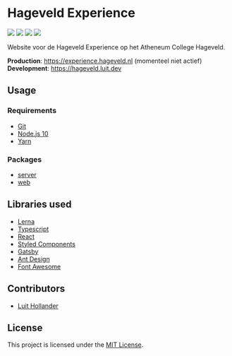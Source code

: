 # Hageveld Experience

[![](https://img.shields.io/travis/com/MrLuit/hageveld.svg?style=flat-square)](https://travis-ci.com/MrLuit/hageveld)
[![](https://img.shields.io/npm/v/hageveld.svg?style=flat-square)](https://www.npmjs.com/package/hageveld)
[![](https://img.shields.io/david/MrLuit/hageveld.svg?style=flat-square)](https://david-dm.org/MrLuit/hageveld)
[![](https://img.shields.io/badge/license-MIT-green?style=flat-square)](https://github.com/MrLuit/experience.hageveld.nl/blob/master/LICENSE)

Website voor de Hageveld Experience op het Atheneum College Hageveld.
    
**Production**: https://experience.hageveld.nl (momenteel niet actief)
<br />
**Development**: https://hageveld.luit.dev

## Usage

### Requirements
- [Git](https://git-scm.com/downloads)
- [Node.js 10](https://nodejs.org/en/download/)
- [Yarn](https://yarnpkg.com/en/docs/install)

### Packages
- [server](https://github.com/MrLuit/experience.hageveld.nl/tree/master/packages/server)
- [web](https://github.com/MrLuit/experience.hageveld.nl/tree/master/packages/web)

## Libraries used
- [Lerna](https://lerna.js.org/)
- [Typescript](https://www.typescriptlang.org/)
- [React](https://reactjs.org/)
- [Styled Components](https://www.styled-components.com/)
- [Gatsby](https://www.gatsbyjs.org/)
- [Ant Design](https://ant.design/)
- [Font Awesome](https://fontawesome.com/)

## Contributors
- [Luit Hollander](https://github.com/MrLuit)

## License

This project is licensed under the [MIT License](https://github.com/MrLuit/hageveld/blob/master/LICENSE). 